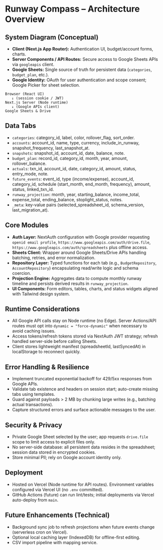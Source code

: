 # Runway Compass – Architecture Overview

## System Diagram (Conceptual)
- **Client (Next.js App Router):** Authentication UI, budget/account forms, charts.
- **Server Components / API Routes:** Secure access to Google Sheets APIs via `googleapis` client.
- **Google Sheets:** Single source of truth for persistent data (`categories`, `budget_plan`, etc.).
- **Google Identity:** OAuth for user authentication and scope consent; Google Picker for sheet selection.

```
Browser (React UI)
   ↓ (session cookie / JWT)
Next.js Server (Node runtime)
   ↓ (Google APIs client)
Google Sheets & Drive
```

## Data Tabs
- `categories`: category_id, label, color, rollover_flag, sort_order.
- `accounts`: account_id, name, type, currency, include_in_runway, snapshot_frequency, last_snapshot_at.
- `snapshots`: snapshot_id, account_id, date, balance, note.
- `budget_plan`: record_id, category_id, month, year, amount, rollover_balance.
- `actuals`: txn_id, account_id, date, category_id, amount, status, entry_mode, note.
- `future_events`: event_id, type (income/expense), account_id, category_id, schedule (start_month, end_month, frequency), amount, status, linked_txn_id.
- `runway_projection`: month, year, starting_balance, income_total, expense_total, ending_balance, stoplight_status, notes.
- `_meta`: key-value pairs (selected_spreadsheet_id, schema_version, last_migration_at).

## Core Modules
- **Auth Layer:** NextAuth configuration with Google provider requesting `openid email profile`, `https://www.googleapis.com/auth/drive.file`, `https://www.googleapis.com/auth/spreadsheets` plus offline access.
- **Sheets Client:** Wrapper around Google Sheets/Drive APIs handling batching, retries, and error normalization.
- **Repository Layer:** Typed functions for each tab (e.g., `BudgetRepository`, `AccountRepository`) encapsulating read/write logic and schema coercion.
- **Projection Engine:** Aggregates data to compute monthly runway timeline and persists derived results in `runway_projection`.
- **UI Components:** Form editors, tables, charts, and status widgets aligned with Tailwind design system.

## Runtime Considerations
- All Google API calls stay on Node runtime (no Edge). Server Actions/API routes must opt into `dynamic = "force-dynamic"` when necessary to avoid caching issues.
- Access tokens/refresh tokens stored via NextAuth JWT strategy; refresh handled server-side before calling Sheets.
- Client stores lightweight manifest (spreadsheetId, lastSyncedAt) in localStorage to reconnect quickly.

## Error Handling & Resilience
- Implement truncated exponential backoff for 429/5xx responses from Google APIs.
- Validate tab existence and headers on session start; auto-create missing tabs using templates.
- Guard against payloads > 2 MB by chunking large writes (e.g., batching actual transactions).
- Capture structured errors and surface actionable messages to the user.

## Security & Privacy
- Private Google Sheet selected by the user; app requests `drive.file` scope to limit access to explicit files only.
- No server-side database: all persistent data resides in the spreadsheet; session data stored in encrypted cookies.
- Store minimal PII; rely on Google account identity only.

## Deployment
- Hosted on Vercel (Node runtime for API routes). Environment variables configured via Vercel UI (no `.env` committed).
- GitHub Actions (future) can run lint/tests; initial deployments via Vercel auto-deploy from `main`.

## Future Enhancements (Technical)
- Background sync job to refresh projections when future events change (serverless cron on Vercel).
- Optional local caching layer (IndexedDB) for offline-first editing.
- CSV import pipeline with mapping service.


